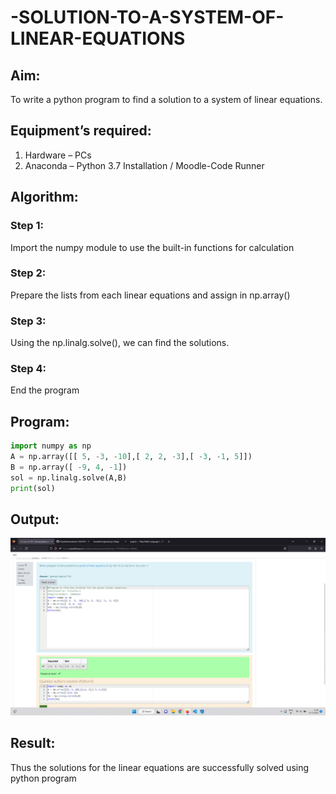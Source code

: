 # -SOLUTION-TO-A-SYSTEM-OF-LINEAR-EQUATIONS
## Aim:
To write a python program to find a solution to a system of linear equations.
## Equipment’s required:
1. 	Hardware – PCs
2. 	Anaconda – Python 3.7 Installation / Moodle-Code Runner
## Algorithm:
### Step 1: 
Import the numpy module to use the built-in functions for calculation
### Step 2: 
Prepare the lists from each linear equations and assign in np.array()
### Step 3: 
Using the np.linalg.solve(), we can find the solutions.
### Step 4: 
End the program
## Program:

```python
import numpy as np
A = np.array([[ 5, -3, -10],[ 2, 2, -3],[ -3, -1, 5]])
B = np.array([ -9, 4, -1])
sol = np.linalg.solve(A,B)
print(sol)
```
## Output:

![OUTPUT](./Images/exp1output.png)

## Result: 
Thus the solutions for the linear equations are successfully solved using python program

